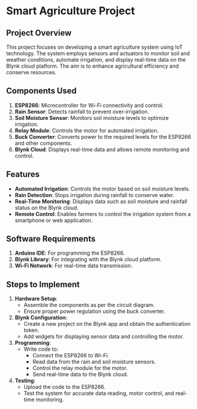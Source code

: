 # Smart Agriculture Project

## Project Overview
This project focuses on developing a smart agriculture system using IoT technology. The system employs sensors and actuators to monitor soil and weather conditions, automate irrigation, and display real-time data on the Blynk cloud platform. The aim is to enhance agricultural efficiency and conserve resources.

## Components Used
1. **ESP8266**: Microcontroller for Wi-Fi connectivity and control.
2. **Rain Sensor**: Detects rainfall to prevent over-irrigation.
3. **Soil Moisture Sensor**: Monitors soil moisture levels to optimize irrigation.
4. **Relay Module**: Controls the motor for automated irrigation.
5. **Buck Converter**: Converts power to the required levels for the ESP8266 and other components.
6. **Blynk Cloud**: Displays real-time data and allows remote monitoring and control.

## Features
- **Automated Irrigation**: Controls the motor based on soil moisture levels.
- **Rain Detection**: Stops irrigation during rainfall to conserve water.
- **Real-Time Monitoring**: Displays data such as soil moisture and rainfall status on the Blynk cloud.
- **Remote Control**: Enables farmers to control the irrigation system from a smartphone or web application.

## Software Requirements
1. **Arduino IDE**: For programming the ESP8266.
2. **Blynk Library**: For integrating with the Blynk cloud platform.
3. **Wi-Fi Network**: For real-time data transmission.

## Steps to Implement
1. **Hardware Setup**:
   - Assemble the components as per the circuit diagram.
   - Ensure proper power regulation using the buck converter.
2. **Blynk Configuration**:
   - Create a new project on the Blynk app and obtain the authentication token.
   - Add widgets for displaying sensor data and controlling the motor.
3. **Programming**:
   - Write code to:
     - Connect the ESP8266 to Wi-Fi.
     - Read data from the rain and soil moisture sensors.
     - Control the relay module for the motor.
     - Send real-time data to the Blynk cloud.
4. **Testing**:
   - Upload the code to the ESP8266.
   - Test the system for accurate data reading, motor control, and real-time monitoring.
